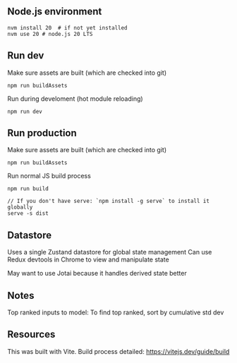 ## Node.js environment

```
nvm install 20  # if not yet installed
nvm use 20 # node.js 20 LTS
```

## Run dev

Make sure assets are built (which are checked into git)

```
npm run buildAssets
```

Run during develoment (hot module reloading)

```
npm run dev
```

## Run production

Make sure assets are built (which are checked into git)

```
npm run buildAssets
```

Run normal JS build process

```
npm run build

// If you don't have serve: `npm install -g serve` to install it globally
serve -s dist
```

## Datastore

Uses a single Zustand datastore for global state management
Can use Redux devtools in Chrome to view and manipulate state

May want to use Jotai because it handles derived state better

## Notes

Top ranked inputs to model: To find top ranked, sort by cumulative std dev

## Resources

This was built with Vite.
Build process detailed: https://vitejs.dev/guide/build
